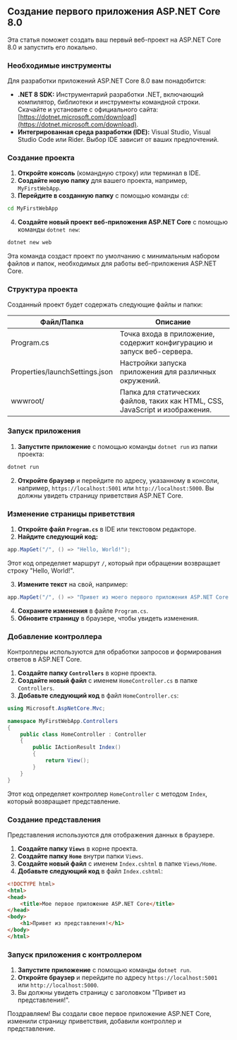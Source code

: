 ## Создание первого приложения ASP.NET Core 8.0

Эта статья поможет создать ваш первый веб-проект на ASP.NET Core 8.0 и запустить его локально. 

### Необходимые инструменты

Для разработки приложений ASP.NET Core 8.0 вам понадобится:

* **.NET 8 SDK:** Инструментарий разработки .NET, включающий компилятор, библиотеки и инструменты командной строки. Скачайте и установите с официального сайта: [https://dotnet.microsoft.com/download](https://dotnet.microsoft.com/download).
* **Интегрированная среда разработки (IDE):** Visual Studio, Visual Studio Code или Rider. Выбор IDE зависит от ваших предпочтений.

### Создание проекта

1. **Откройте консоль** (командную строку) или терминал в IDE.
2. **Создайте новую папку** для вашего проекта, например, `MyFirstWebApp`.
3. **Перейдите в созданную папку** с помощью команды `cd`:

```bash
cd MyFirstWebApp
```

4. **Создайте новый проект веб-приложения ASP.NET Core** с помощью команды `dotnet new`:

```bash
dotnet new web
```

Эта команда создаст проект по умолчанию с минимальным набором файлов и папок, необходимых для работы веб-приложения ASP.NET Core. 

### Структура проекта

Созданный проект будет содержать следующие файлы и папки:

| Файл/Папка  | Описание                                                                            |
|--------------|-------------------------------------------------------------------------------------|
| Program.cs    | Точка входа в приложение, содержит конфигурацию и запуск веб-сервера. |
| Properties/launchSettings.json | Настройки запуска приложения для различных окружений.                              |
| wwwroot/      | Папка для статических файлов, таких как HTML, CSS, JavaScript и изображения.         |

### Запуск приложения

1. **Запустите приложение** с помощью команды `dotnet run` из папки проекта:

```bash
dotnet run
```

2. **Откройте браузер** и перейдите по адресу, указанному в консоли, например, `https://localhost:5001` или `http://localhost:5000`. Вы должны увидеть страницу приветствия ASP.NET Core.

### Изменение страницы приветствия

1. **Откройте файл `Program.cs`** в IDE или текстовом редакторе.
2. **Найдите следующий код:**

```csharp
app.MapGet("/", () => "Hello, World!");
```

Этот код определяет маршрут `/`, который при обращении возвращает строку "Hello, World!".

3. **Измените текст** на свой, например:

```csharp
app.MapGet("/", () => "Привет из моего первого приложения ASP.NET Core!");
```

4. **Сохраните изменения** в файле `Program.cs`.
5. **Обновите страницу** в браузере, чтобы увидеть изменения.

### Добавление контроллера

Контроллеры используются для обработки запросов и формирования ответов в ASP.NET Core. 

1. **Создайте папку `Controllers`** в корне проекта.
2. **Создайте новый файл** с именем `HomeController.cs` в папке `Controllers`.
3. **Добавьте следующий код** в файл `HomeController.cs`:

```csharp
using Microsoft.AspNetCore.Mvc;

namespace MyFirstWebApp.Controllers
{
    public class HomeController : Controller
    {
        public IActionResult Index()
        {
            return View();
        }
    }
}
```

Этот код определяет контроллер `HomeController` с методом `Index`, который возвращает представление.

### Создание представления

Представления используются для отображения данных в браузере. 

1. **Создайте папку `Views`** в корне проекта.
2. **Создайте папку `Home`** внутри папки `Views`.
3. **Создайте новый файл** с именем `Index.cshtml` в папке `Views/Home`.
4. **Добавьте следующий код** в файл `Index.cshtml`:

```html
<!DOCTYPE html>
<html>
<head>
    <title>Мое первое приложение ASP.NET Core</title>
</head>
<body>
    <h1>Привет из представления!</h1>
</body>
</html>
```

### Запуск приложения с контроллером

1. **Запустите приложение** с помощью команды `dotnet run`.
2. **Откройте браузер** и перейдите по адресу `https://localhost:5001` или `http://localhost:5000`. 
3. Вы должны увидеть страницу с заголовком "Привет из представления!". 

Поздравляем! Вы создали свое первое приложение ASP.NET Core, изменили страницу приветствия, добавили контроллер и представление. 
